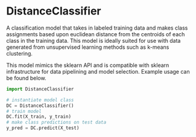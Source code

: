 # DistanceClassifier

A classification model that takes in labeled training data and makes class assignments based upon euclidean distance from the centroids of each class in the training data. This model is ideally suited for use with data generated from unsupervised learning methods such as k-means clustering.

This model mimics the sklearn API and is compatible with sklearn infrastructure for data pipelining and model selection. Example usage can be found below.

```python
import DistanceClassifier

# instantiate model class
DC = DistanceClassifier()
# train model
DC.fit(X_train, y_train)
# make class predictions on test data
y_pred = DC.predict(X_test)
```
